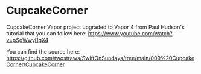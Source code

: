 # CupcakeCorner
CupcakeCorner Vapor project upgraded to Vapor 4 from Paul Hudson's tutorial that you can follow here: https://www.youtube.com/watch?v=pSgWwyj1gX4

You can find the source here: https://github.com/twostraws/SwiftOnSundays/tree/main/009%20CupcakeCorner/CupcakeCorner
